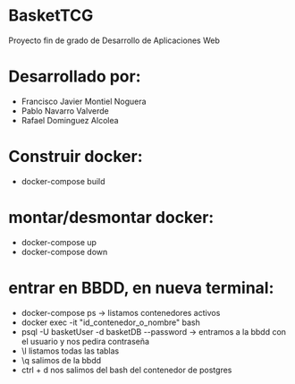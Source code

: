 # BasketTCG
Proyecto fin de grado de Desarrollo de Aplicaciones Web

# Desarrollado por:
 - Francisco Javier Montiel Noguera
 - Pablo Navarro Valverde
 - Rafael Dominguez Alcolea

# Construir docker:
 - docker-compose build

# montar/desmontar docker:
 - docker-compose up
 - docker-compose down
 
# entrar en BBDD, en nueva terminal:
 - docker-compose ps -> listamos contenedores activos
 - docker exec -it "id_contenedor_o_nombre" bash
 - psql -U basketUser -d basketDB --password -> entramos a la bbdd con el usuario y nos pedira contraseña
 - \l listamos todas las tablas
 - \q salimos de la bbdd
 - ctrl + d nos salimos del bash del contenedor de postgres